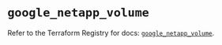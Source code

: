 # `google_netapp_volume`

Refer to the Terraform Registry for docs: [`google_netapp_volume`](https://registry.terraform.io/providers/hashicorp/google/6.49.1/docs/resources/netapp_volume).
